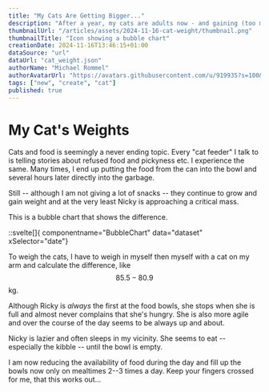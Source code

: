 ```yaml
---
title: "My Cats Are Getting Bigger..."
description: "After a year, my cats are adults now - and gaining (too much) weight..."
thumbnailUrl: "/articles/assets/2024-11-16-cat-weight/thumbnail.png"
thumbnailTitle: "Icon showing a bubble chart"
creationDate: 2024-11-16T13:46:15+01:00
dataSource: "url"
dataUrl: "cat_weight.json" 
authorName: "Michael Rommel"
authorAvatarUrl: "https://avatars.githubusercontent.com/u/919935?s=100&v=4"
tags: ["new", "create", "cat"]
published: true
---
```


# My Cat's Weights

Cats and food is seemingly a never ending topic. Every "cat feeder" I talk to
is telling stories about refused food and pickyness etc. I experience the
same. Many times, I end up putting the food from the can into the bowl and
several hours later directly into the garbage.

Still -- although I am not giving a lot of snacks -- they continue to grow
and gain weight and at the very least Nicky is approaching a critical mass.

This is a bubble chart that shows the difference.

::svelte[]{ componentname="BubbleChart" data="dataset" xSelector="date"}

To weigh the cats, I have to weigh in myself then myself with a cat on my
arm and calculate the difference, like $$85.5-80.9$$ kg. 

Although Ricky is _always_ the first at the food bowls, she stops when she
is full and almost never complains that she's hungry. She is also more
agile and over the course of the day seems to be always up and about.

Nicky is lazier and often sleeps in my vicinity. She seems to eat --
especially the kibble -- until the bowl is empty.

I am now reducing the availability of food during the day and fill up the
bowls now only on mealtimes 2--3 times a day. Keep your fingers crossed for
me, that this works out...

